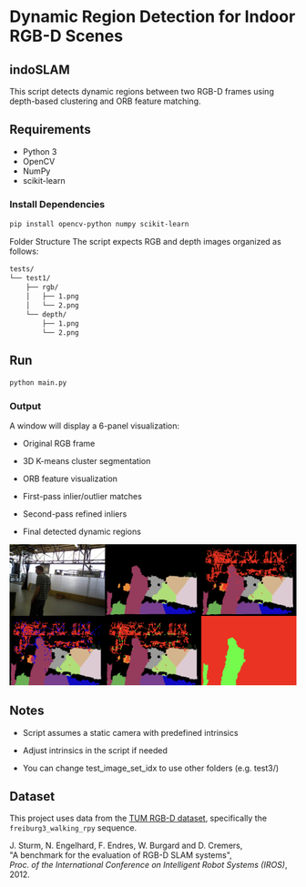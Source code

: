 # Dynamic Region Detection for Indoor RGB-D Scenes
## indoSLAM

This script detects dynamic regions between two RGB-D frames using depth-based clustering and ORB feature matching.

## Requirements

- Python 3
- OpenCV
- NumPy
- scikit-learn

### Install Dependencies

```bash
pip install opencv-python numpy scikit-learn
```
Folder Structure
The script expects RGB and depth images organized as follows:

```
tests/
└── test1/
    ├── rgb/
    │   ├── 1.png
    │   └── 2.png
    └── depth/
        ├── 1.png
        └── 2.png
```

## Run
```bash
python main.py
```

### Output
A window will display a 6-panel visualization:

- Original RGB frame

- 3D K-means cluster segmentation

- ORB feature visualization

- First-pass inlier/outlier matches

- Second-pass refined inliers

- Final detected dynamic regions

![result image](res.png)

## Notes
- Script assumes a static camera with predefined intrinsics

- Adjust intrinsics in the script if needed

- You can change test_image_set_idx to use other folders (e.g. test3/)


## Dataset

This project uses data from the [TUM RGB-D dataset](https://vision.in.tum.de/data/datasets/rgbd-dataset), specifically the `freiburg3_walking_rpy` sequence.

J. Sturm, N. Engelhard, F. Endres, W. Burgard and D. Cremers,  
"A benchmark for the evaluation of RGB-D SLAM systems",  
*Proc. of the International Conference on Intelligent Robot Systems (IROS)*, 2012.
